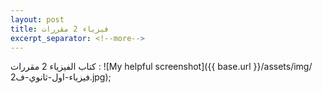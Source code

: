 ```yaml
---
layout: post
title: فيزياء 2 مقررات
excerpt_separator: <!--more-->
---
```

كتاب الفيزياء 2 مقررات :
![My helpful screenshot]({{ base.url }}/assets/img/فيزياء-اول-ثانوي-ف2.jpg);
